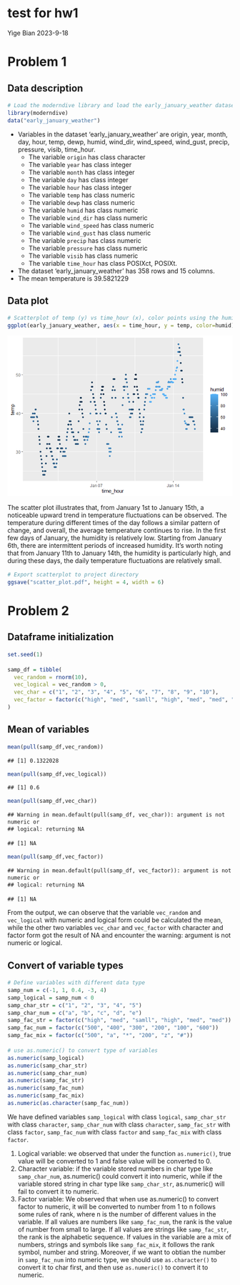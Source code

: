 test for hw1
================
Yige Bian
2023-9-18

# Problem 1

## Data description

``` r
# Load the moderndive library and load the early_january_weather datase
library(moderndive)
data("early_january_weather")
```

- Variables in the dataset ‘early_january_weather’ are origin, year,
  month, day, hour, temp, dewp, humid, wind_dir, wind_speed, wind_gust,
  precip, pressure, visib, time_hour.
  - The variable `origin` has class character
  - The variable `year` has class integer
  - The variable `month` has class integer
  - The variable `day` has class integer
  - The variable `hour` has class integer
  - The variable `temp` has class numeric
  - The variable `dewp` has class numeric
  - The variable `humid` has class numeric
  - The variable `wind_dir` has class numeric
  - The variable `wind_speed` has class numeric
  - The variable `wind_gust` has class numeric
  - The variable `precip` has class numeric
  - The variable `pressure` has class numeric
  - The variable `visib` has class numeric
  - The variable `time_hour` has class POSIXct, POSIXt.
- The dataset ‘early_january_weather’ has 358 rows and 15 columns.
- The mean temperature is 39.5821229

## Data plot

``` r
# Scatterplot of temp (y) vs time_hour (x), color points using the humid
ggplot(early_january_weather, aes(x = time_hour, y = temp, color=humid)) + geom_point()
```

![](test1_hw1_files/figure-gfm/scatter%20plot%20for%20time%20and%20temp-1.png)<!-- -->

The scatter plot illustrates that, from January 1st to January 15th, a
noticeable upward trend in temperature fluctuations can be observed. The
temperature during different times of the day follows a similar pattern
of change, and overall, the average temperature continues to rise. In
the first few days of January, the humidity is relatively low. Starting
from January 6th, there are intermittent periods of increased humidity.
It’s worth noting that from January 11th to January 14th, the humidity
is particularly high, and during these days, the daily temperature
fluctuations are relatively small.

``` r
# Export scatterplot to project directory
ggsave("scatter_plot.pdf", height = 4, width = 6)
```

# Problem 2

## Dataframe initialization

``` r
set.seed(1)

samp_df = tibble(
  vec_random = rnorm(10),
  vec_logical = vec_random > 0,
  vec_char = c("1", "2", "3", "4", "5", "6", "7", "8", "9", "10"),
  vec_factor = factor(c("high", "med", "samll", "high", "med", "med", "samll", "samll", "high", "med"))
)
```

## Mean of variables

``` r
mean(pull(samp_df,vec_random))
```

    ## [1] 0.1322028

``` r
mean(pull(samp_df,vec_logical))
```

    ## [1] 0.6

``` r
mean(pull(samp_df,vec_char))
```

    ## Warning in mean.default(pull(samp_df, vec_char)): argument is not numeric or
    ## logical: returning NA

    ## [1] NA

``` r
mean(pull(samp_df,vec_factor))
```

    ## Warning in mean.default(pull(samp_df, vec_factor)): argument is not numeric or
    ## logical: returning NA

    ## [1] NA

From the output, we can observe that the variable `vec_random` and
`vec_logical` with numeric and logical form could be calculated the
mean, while the other two variables `vec_char` and `vec_factor` with
character and factor form got the result of NA and encounter the
warning: argument is not numeric or logical.

## Convert of variable types

``` r
# Define variables with different data type
samp_num = c(-1, 1, 0.4, -3, 4)
samp_logical = samp_num < 0
samp_char_str = c("1", "2", "3", "4", "5")
samp_char_num = c("a", "b", "c", "d", "e")
samp_fac_str = factor(c("high", "med", "samll", "high", "med", "med"))
samp_fac_num = factor(c("500", "400", "300", "200", "100", "600"))
samp_fac_mix = factor(c("500", "a", "*", "200", "z", "#"))

# use as.numeric() to convert type of variables
as.numeric(samp_logical)
as.numeric(samp_char_str)
as.numeric(samp_char_num)
as.numeric(samp_fac_str)
as.numeric(samp_fac_num)
as.numeric(samp_fac_mix)
as.numeric(as.character(samp_fac_num))
```

We have defined variables `samp_logical` with class `logical`,
`samp_char_str` with class `character`, `samp_char_num` with class
`character`, `samp_fac_str` with class `factor`, `samp_fac_num` with
class `factor` and `samp_fac_mix` with class `factor`.

1.  Logical variable: we observed that under the function
    `as.numeric()`, true value will be converted to 1 and false value
    will be converted to 0.
2.  Character variable: if the variable stored numbers in char type like
    `samp_char_num`, as.numeric() could convert it into numeric, while
    if the variable stored string in char type like `samp_char_str`,
    as.numeric() will fail to convert it to numeric.
3.  Factor variable: We observed that when use as.numeric() to convert
    factor to numeric, it will be converted to number from 1 to n
    follows some rules of rank, where n is the number of different
    values in the variable. If all values are numbers like
    `samp_fac_num`, the rank is the value of number from small to large.
    If all values are strings like `samp_fac_str`, the rank is the
    alphabetic sequence. If values in the variable are a mix of numbers,
    strings and symbols like `samp_fac_mix`, it follows the rank symbol,
    number and string. Moreover, if we want to obtian the number in
    `samp_fac_num` into numeric type, we should use `as.character()` to
    convert it to char first, and then use `as.numeric()` to convert it
    to numeric.
